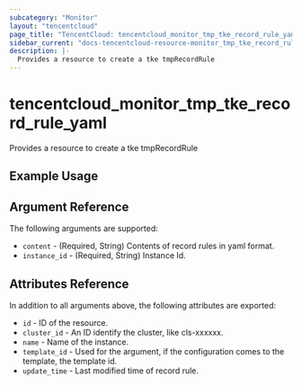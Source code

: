 ```yaml
---
subcategory: "Monitor"
layout: "tencentcloud"
page_title: "TencentCloud: tencentcloud_monitor_tmp_tke_record_rule_yaml"
sidebar_current: "docs-tencentcloud-resource-monitor_tmp_tke_record_rule_yaml"
description: |-
  Provides a resource to create a tke tmpRecordRule
---
```


# tencentcloud_monitor_tmp_tke_record_rule_yaml

Provides a resource to create a tke tmpRecordRule

## Example Usage



## Argument Reference

The following arguments are supported:

* `content` - (Required, String) Contents of record rules in yaml format.
* `instance_id` - (Required, String) Instance Id.

## Attributes Reference

In addition to all arguments above, the following attributes are exported:

* `id` - ID of the resource.
* `cluster_id` - An ID identify the cluster, like cls-xxxxxx.
* `name` - Name of the instance.
* `template_id` - Used for the argument, if the configuration comes to the template, the template id.
* `update_time` - Last modified time of record rule.


